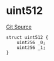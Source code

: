 # uint512
[Git Source](https://github.com/thrackle-io/uint1024/blob/56b62e1f24eb8a68446e9c102092b31260993822/src/UintTypes.sol)


```solidity
struct uint512 {
    uint256 _0;
    uint256 _1;
}
```

